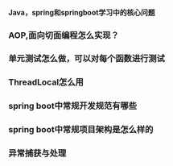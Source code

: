 #### Java，spring和springboot学习中的核心问题

### AOP,面向切面编程怎么实现？

### 单元测试怎么做，可以对每个函数进行测试

### ThreadLocal怎么用

### spring boot中常规开发规范有哪些

### spring boot中常规项目架构是怎么样的

### 异常捕获与处理

